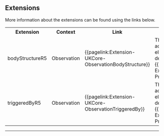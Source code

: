 ## Extensions

More information about the extensions can be found using the links below.

<table class="assets">
<tr>
<th width="20%">Extension</th>
<th width="20%">Context</th>
<th width="30%">Link</th>
<th width="30%">Comment</th>
</tr>
<tr>
<td>bodyStructureR5</td>
<td>Observation</td>
<td>{{pagelink:Extension-UKCore-ObservationBodyStructure}}</td>
<td>This is a pre-adopted R5 element, for more details, see {{pagelink:Library-Extensions-PreAdopt}}.</td>
</tr>
<tr>
<td>triggeredByR5</td>
<td>Observation</td>
<td>{{pagelink:Extension-UKCore-ObservationTriggeredBy}}</td>
<td>This is a pre-adopted R5 element, for more details, see {{pagelink:Library-Extensions-PreAdopt}}.</td>
</tr>
</table>

---

